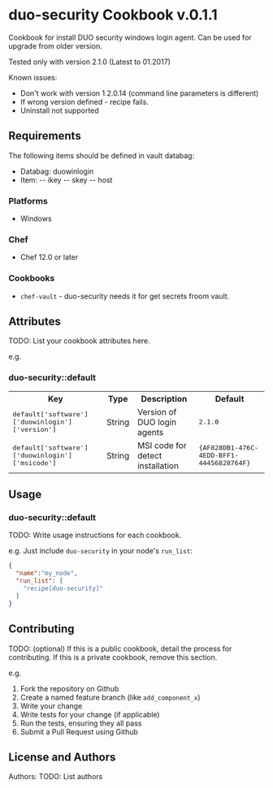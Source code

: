 # duo-security Cookbook v.0.1.1

Cookbook for install DUO security windows login agent. Can be used for upgrade from older version.

Tested only with version 2.1.0 (Latest to 01.2017)

Known issues:
- Don't work with version 1.2.0.14 (command line parameters is different)
- If wrong version defined - recipe fails.
- Uninstall not supported


## Requirements

The following items should be defined in vault databag:

- Databag: duowinlogin
- Item: <node name>
-- ikey
-- skey
-- host

### Platforms

- Windows

### Chef

- Chef 12.0 or later

### Cookbooks

- `chef-vault` - duo-security needs it for get secrets froom vault.

## Attributes

TODO: List your cookbook attributes here.

e.g.
### duo-security::default

<table>
  <tr>
    <th>Key</th>
    <th>Type</th>
    <th>Description</th>
    <th>Default</th>
  </tr>
  <tr>
    <td><tt>default['software']['duowinlogin']['version']</tt></td>
    <td>String</td>
    <td>Version of DUO login agents</td>
    <td><tt>2.1.0</tt></td>
  </tr>
    <td><tt>default['software']['duowinlogin']['msicode']</tt></td>
    <td>String</td>
    <td>MSI code for detect installation</td>
    <td><tt>{AF828DB1-476C-4EDD-BFF1-44456828764F}</tt></td>
  </tr>
</table>

## Usage

### duo-security::default

TODO: Write usage instructions for each cookbook.

e.g.
Just include `duo-security` in your node's `run_list`:

```json
{
  "name":"my_node",
  "run_list": [
    "recipe[duo-security]"
  ]
}
```

## Contributing

TODO: (optional) If this is a public cookbook, detail the process for contributing. If this is a private cookbook, remove this section.

e.g.
1. Fork the repository on Github
2. Create a named feature branch (like `add_component_x`)
3. Write your change
4. Write tests for your change (if applicable)
5. Run the tests, ensuring they all pass
6. Submit a Pull Request using Github

## License and Authors

Authors: TODO: List authors

